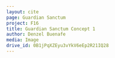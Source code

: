 ```yaml
---
layout: cite
page: Guardian Sanctum
project: F16
title: Guardian Sanctum Concept 1
author: Denzel Buenafe
media: Image
drive_id: 0B1jPqXZEyu3vYkV6eEp2R21IQ28
---
```

